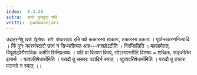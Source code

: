 ```yaml
---
index:  8.3.28
sutra:  ङणोः कुक्टुक् शरि
vritti:  padamanjari
---
```


उदाहरणेषु `खयो द्वितीयाः शरि पौष्करसादेः` इति पक्षे ककारस्य खकारः, टकारस्य ठकारः ।
पूर्वान्तकरणमित्यादि । किं पुनः कारणंपदादौ छत्वं न सिध्यतीत्यत आह---शश्छोऽटीति । विरप्शिन्निति । महन्नामैतत्, विपूर्वाद्रपेरौणादिकः कर्मणि शिनिप्रत्ययः । यदि वा विरपणं विरप्, सोऽस्यास्तीति विरप्शः = शब्दितः, सङ्कीर्तत इत्यर्थः ।
षत्वप्रतिषेधार्थमिति । परादौ तु सकारः पदादिर्न स्यात् ।
ष्टुत्वप्रतिषेधार्थमिति । परादौ तु टकारः पदान्तो न स्यात् ।।
